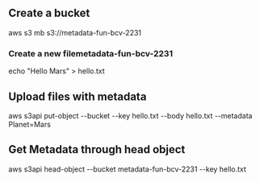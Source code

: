 ## Create a bucket

aws s3 mb s3://metadata-fun-bcv-2231

### Create a new filemetadata-fun-bcv-2231 

echo "Hello Mars" > hello.txt

## Upload files with metadata

aws s3api put-object --bucket --key hello.txt --body hello.txt --metadata Planet=Mars

## Get Metadata through head object

aws s3api head-object --bucket metadata-fun-bcv-2231 --key hello.txt 

